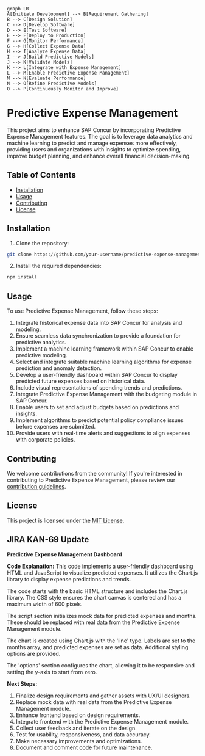 ```mermaid
graph LR
A[Initiate Development] --> B[Requirement Gathering]
B --> C[Design Solution]
C --> D[Develop Software]
D --> E[Test Software]
E --> F[Deploy to Production]
F --> G[Monitor Performance]
G --> H[Collect Expense Data]
H --> I[Analyze Expense Data]
I --> J[Build Predictive Models]
J --> K[Validate Models]
K --> L[Integrate with Expense Management]
L --> M[Enable Predictive Expense Management]
M --> N[Evaluate Performance]
N --> O[Refine Predictive Models]
O --> P[Continuously Monitor and Improve]
```
# Predictive Expense Management

This project aims to enhance SAP Concur by incorporating Predictive Expense Management features. The goal is to leverage data analytics and machine learning to predict and manage expenses more effectively, providing users and organizations with insights to optimize spending, improve budget planning, and enhance overall financial decision-making.

## Table of Contents

- [Installation](#installation)
- [Usage](#usage)
- [Contributing](#contributing)
- [License](#license)

## Installation

1. Clone the repository:

```bash
git clone https://github.com/your-username/predictive-expense-management.git
```

2. Install the required dependencies:

```bash
npm install
```

## Usage

To use Predictive Expense Management, follow these steps:

1. Integrate historical expense data into SAP Concur for analysis and modeling.
2. Ensure seamless data synchronization to provide a foundation for predictive analytics.
3. Implement a machine learning framework within SAP Concur to enable predictive modeling.
4. Select and integrate suitable machine learning algorithms for expense prediction and anomaly detection.
5. Develop a user-friendly dashboard within SAP Concur to display predicted future expenses based on historical data.
6. Include visual representations of spending trends and predictions.
7. Integrate Predictive Expense Management with the budgeting module in SAP Concur.
8. Enable users to set and adjust budgets based on predictions and insights.
9. Implement algorithms to predict potential policy compliance issues before expenses are submitted.
10. Provide users with real-time alerts and suggestions to align expenses with corporate policies.

## Contributing

We welcome contributions from the community! If you're interested in contributing to Predictive Expense Management, please review our [contribution guidelines](CONTRIBUTING.md).

## License

This project is licensed under the [MIT License](LICENSE). 

## JIRA KAN-69 Update
**Predictive Expense Management Dashboard**

**Code Explanation:**
This code implements a user-friendly dashboard using HTML and JavaScript to visualize predicted expenses. It utilizes the Chart.js library to display expense predictions and trends.

The code starts with the basic HTML structure and includes the Chart.js library. The CSS style ensures the chart canvas is centered and has a maximum width of 600 pixels.

The script section initializes mock data for predicted expenses and months. These should be replaced with real data from the Predictive Expense Management module.

The chart is created using Chart.js with the 'line' type. Labels are set to the months array, and predicted expenses are set as data. Additional styling options are provided.

The 'options' section configures the chart, allowing it to be responsive and setting the y-axis to start from zero.

**Next Steps:**
1. Finalize design requirements and gather assets with UX/UI designers.
2. Replace mock data with real data from the Predictive Expense Management module.
3. Enhance frontend based on design requirements.
4. Integrate frontend with the Predictive Expense Management module.
5. Collect user feedback and iterate on the design.
6. Test for usability, responsiveness, and data accuracy.
7. Make necessary improvements and optimizations.
8. Document and comment code for future maintenance. 
